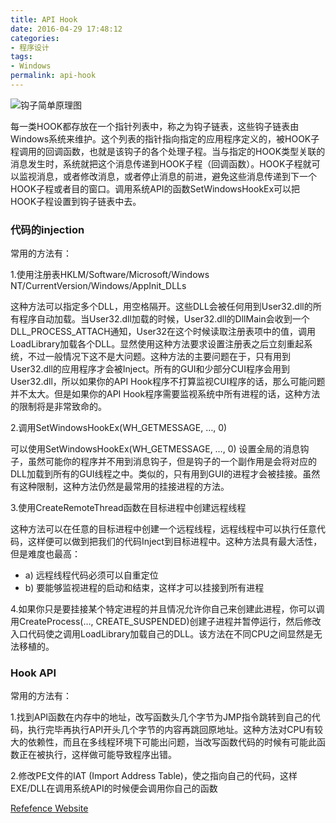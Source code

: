 ```yaml
---
title: API Hook
date: 2016-04-29 17:48:12
categories:
- 程序设计
tags:
- Windows
permalink: api-hook
---
```


![钩子简单原理图](api-hook/hook_base.jpg)

每一类HOOK都存放在一个指针列表中，称之为钩子链表，这些钩子链表由Windows系统来维护。这个列表的指针指向指定的应用程序定义的，被HOOK子程调用的回调函数，也就是该钩子的各个处理子程。当与指定的HOOK类型关联的消息发生时，系统就把这个消息传递到HOOK子程（回调函数）。HOOK子程就可以监视消息，或者修改消息，或者停止消息的前进，避免这些消息传递到下一个HOOK子程或者目的窗口。调用系统API的函数SetWindowsHookEx可以把HOOK子程设置到钩子链表中去。

<!-- more -->

### 代码的injection

常用的方法有：

1.使用注册表HKLM/Software/Microsoft/Windows NT/CurrentVersion/Windows/AppInit_DLLs

这种方法可以指定多个DLL，用空格隔开。这些DLL会被任何用到User32.dll的所有程序自动加载。当User32.dll加载的时候，User32.dll的DllMain会收到一个DLL_PROCESS_ATTACH通知，User32在这个时候读取注册表项中的值，调用LoadLibrary加载各个DLL。显然使用这种方法要求设置注册表之后立刻重起系统，不过一般情况下这不是大问题。这种方法的主要问题在于，只有用到User32.dll的应用程序才会被Inject。所有的GUI和少部分CUI程序会用到User32.dll，所以如果你的API Hook程序不打算监视CUI程序的话，那么可能问题并不太大。但是如果你的API Hook程序需要监视系统中所有进程的话，这种方法的限制将是非常致命的。


2.调用SetWindowsHookEx(WH_GETMESSAGE, …, 0)

可以使用SetWindowsHookEx(WH_GETMESSAGE, …, 0) 设置全局的消息钩子，虽然可能你的程序并不用到消息钩子，但是钩子的一个副作用是会将对应的DLL加载到所有的GUI线程之中。类似的，只有用到GUI的进程才会被挂接。虽然有这种限制，这种方法仍然是最常用的挂接进程的方法。

3.使用CreateRemoteThread函数在目标进程中创建远程线程

这种方法可以在任意的目标进程中创建一个远程线程，远程线程中可以执行任意代码，这样便可以做到把我们的代码Inject到目标进程中。这种方法具有最大活性，但是难度也最高：
* a) 远程线程代码必须可以自重定位
* b) 要能够监视进程的启动和结束，这样才可以挂接到所有进程

4.如果你只是要挂接某个特定进程的并且情况允许你自己来创建此进程，你可以调用CreateProcess(…, CREATE_SUSPENDED)创建子进程并暂停运行，然后修改入口代码使之调用LoadLibrary加载自己的DLL。该方法在不同CPU之间显然是无法移植的。

### Hook API

常用的方法有：

1.找到API函数在内存中的地址，改写函数头几个字节为JMP指令跳转到自己的代码，执行完毕再执行API开头几个字节的内容再跳回原地址。这种方法对CPU有较大的依赖性，而且在多线程环境下可能出问题，当改写函数代码的时候有可能此函数正在被执行，这样做可能导致程序出错。

2.修改PE文件的IAT (Import Address Table)，使之指向自己的代码，这样EXE/DLL在调用系统API的时候便会调用你自己的函数

[Refefence Website](http://blog.csdn.net/atfield/article/details/1507122)